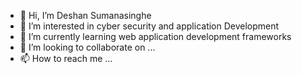- 👋 Hi, I’m Deshan Sumanasinghe
- 👀 I’m interested in cyber security and application Development 
- 🌱 I’m currently learning web application development frameworks 
- 💞️ I’m looking to collaborate on ...
- 📫 How to reach me ...

<!---
Nipuns1999/Nipuns1999 is a ✨ special ✨ repository because its `README.md` (this file) appears on your GitHub profile.
You can click the Preview link to take a look at your changes.
--->
